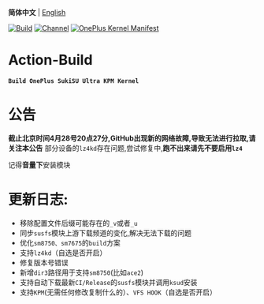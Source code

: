 **简体中文** | [English](README-en.md)
 
[![Build](https://img.shields.io/badge/GitHub%20Actions-Build-181717?logo=github&logoColor=white&style=flat-square)](https://github.com/Numbersf/Action-Build/actions/workflows/Build%20SukiSU%20Ultra%20OnePlus.yml) [![Channel](https://img.shields.io/badge/Follow-Telegram-blue.svg?logo=telegram)](https://t.me/taichi91) [![OnePlus Kernel Manifest](https://img.shields.io/badge/OnePlus%20Kernel%20Manifest-EB0029?logo=oneplus&logoColor=white&style=flat-square)](https://github.com/OnePlusOSS/kernel_manifest)
 
# Action-Build
**```Build OnePlus SukiSU Ultra KPM Kernel```**
 
# 公告
**截止北京时间4月28号20点27分,GitHub出现新的网络故障,导致无法进行拉取,请关注本公告**
部分设备的``lz4kd``存在问题,尝试修复中,**跑不出来请先不要启用``lz4``**
 
记得**音量下**安装模块
 
# 更新日志:
- 移除配置文件后缀可能存在的```_v```或者```_u```
- 同步```susfs```模块上游下载频道的变化,解决无法下载的问题
- 优化```sm8750、sm7675```的```build```方案
- 支持```lz4kd```（自选是否开启）
- 修复版本号错误
- 新增```dir3```路径用于支持```sm8750```(比如```ace2```)
- 支持自动下载最新```CI/Release```的```susfs```模块并调用```ksud```安装
- 支持```KPM```(无需任何修改复制什么的）、```VFS HOOK```（自选是否开启）